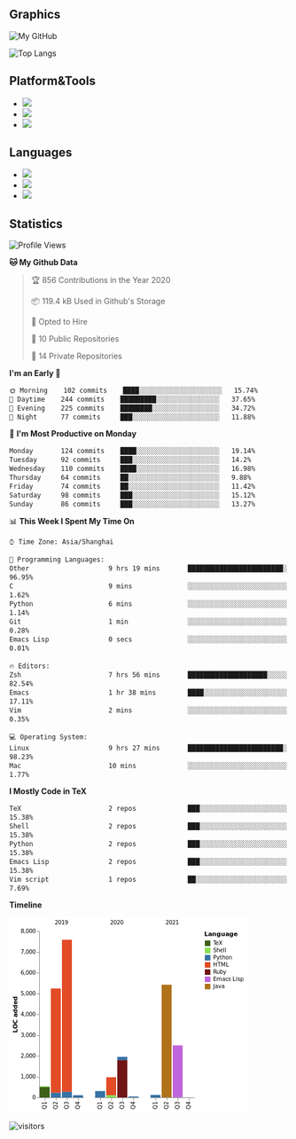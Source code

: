 ## Graphics

![My GitHub](https://github-readme-stats.vercel.app/api?username=SteamedFish&count_private=true&show_icons=true&theme=buefy&include_all_commits=false)

![Top Langs](https://github-readme-stats.vercel.app/api/top-langs/?username=SteamedFish&theme=buefy&hide=ruby&count_private=true&show_icons=true&layout=compact)

## Platform&Tools

* [![](https://img.shields.io/badge/ArchLinux--purple?style=flat-square&logo=ArchLinux)](https://www.archlinux.org/)
* [![](https://img.shields.io/badge/Gentoo-testing-purple?style=flat-square&logo=Gentoo)](https://www.gentoo.org/)
* [![](https://img.shields.io/badge/Doom%20Emacs-28-blue?style=flat-square&logo=Gnu%20emacs&logoColor=white)](https://www.gnu.org/software/emacs/)

## Languages

* [![](https://img.shields.io/badge/-Python-3776AB?style=flat-square&logo=python&logoColor=white)](https://www.python.org/)
* [![](https://img.shields.io/badge/-Bash-00ADD8?style=flat-square&logo=Gnu-bash&logoColor=white)](https://www.gnu.org/software/bash/)
* [![](https://img.shields.io/badge/-Go-00ADD8?style=flat-square&logo=go&logoColor=white)](https://golang.org/)

## Statistics

<!--START_SECTION:waka-->
![Profile Views](http://img.shields.io/badge/Profile%20Views-18-blue)

**🐱 My Github Data** 

> 🏆 856 Contributions in the Year 2020
 > 
> 📦 119.4 kB Used in Github's Storage 
 > 
> 💼 Opted to Hire
 > 
> 📜 10 Public Repositories
 > 
> 🔑 14 Private Repositories 

**I'm an Early 🐤** 

```text
🌞 Morning    102 commits    ████░░░░░░░░░░░░░░░░░░░░░   15.74% 
🌆 Daytime    244 commits    █████████░░░░░░░░░░░░░░░░   37.65% 
🌃 Evening    225 commits    ████████░░░░░░░░░░░░░░░░░   34.72% 
🌙 Night      77 commits     ███░░░░░░░░░░░░░░░░░░░░░░   11.88%

```
📅 **I'm Most Productive on Monday** 

```text
Monday       124 commits    ████░░░░░░░░░░░░░░░░░░░░░   19.14% 
Tuesday      92 commits     ███░░░░░░░░░░░░░░░░░░░░░░   14.2% 
Wednesday    110 commits    ████░░░░░░░░░░░░░░░░░░░░░   16.98% 
Thursday     64 commits     ██░░░░░░░░░░░░░░░░░░░░░░░   9.88% 
Friday       74 commits     ██░░░░░░░░░░░░░░░░░░░░░░░   11.42% 
Saturday     98 commits     ███░░░░░░░░░░░░░░░░░░░░░░   15.12% 
Sunday       86 commits     ███░░░░░░░░░░░░░░░░░░░░░░   13.27%

```


📊 **This Week I Spent My Time On** 

```text
⌚︎ Time Zone: Asia/Shanghai

💬 Programming Languages: 
Other                    9 hrs 19 mins       ████████████████████████░   96.95% 
C                        9 mins              ░░░░░░░░░░░░░░░░░░░░░░░░░   1.62% 
Python                   6 mins              ░░░░░░░░░░░░░░░░░░░░░░░░░   1.14% 
Git                      1 min               ░░░░░░░░░░░░░░░░░░░░░░░░░   0.28% 
Emacs Lisp               0 secs              ░░░░░░░░░░░░░░░░░░░░░░░░░   0.01%

🔥 Editors: 
Zsh                      7 hrs 56 mins       ████████████████████░░░░░   82.54% 
Emacs                    1 hr 38 mins        ████░░░░░░░░░░░░░░░░░░░░░   17.11% 
Vim                      2 mins              ░░░░░░░░░░░░░░░░░░░░░░░░░   0.35%

💻 Operating System: 
Linux                    9 hrs 27 mins       ████████████████████████░   98.23% 
Mac                      10 mins             ░░░░░░░░░░░░░░░░░░░░░░░░░   1.77%

```

**I Mostly Code in TeX** 

```text
TeX                      2 repos             ███░░░░░░░░░░░░░░░░░░░░░░   15.38% 
Shell                    2 repos             ███░░░░░░░░░░░░░░░░░░░░░░   15.38% 
Python                   2 repos             ███░░░░░░░░░░░░░░░░░░░░░░   15.38% 
Emacs Lisp               2 repos             ███░░░░░░░░░░░░░░░░░░░░░░   15.38% 
Vim script               1 repos             ██░░░░░░░░░░░░░░░░░░░░░░░   7.69%

```


**Timeline**

![Chart not found](https://github.com/SteamedFish/SteamedFish/blob/master/charts/bar_graph.png) 


<!--END_SECTION:waka-->

![visitors](https://visitor-badge.laobi.icu/badge?page_id=SteamedFish.SteamedFish)
